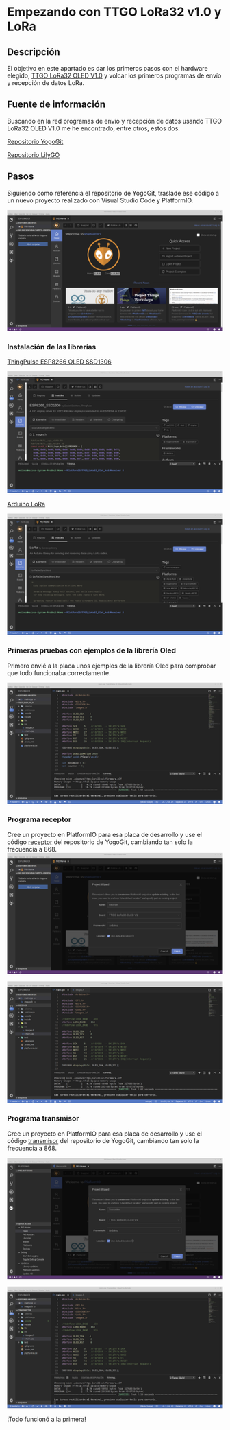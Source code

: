 # Empezando con TTGO LoRa32 v1.0 y LoRa

## Descripción

El objetivo en este apartado es dar los primeros pasos con el hardware elegido, [TTGO LoRa32 OLED V1.0](https://tienda.bricogeek.com/arduino-compatibles/1122-ttgo-lora32-esp32-con-oled-900-mhz.html) y volcar los primeros programas de envío y recepción de datos LoRa.


## Fuente de información 

Buscando en la red programas de envío y recepción de datos usando TTGO LoRa32 OLED V1.0 me he encontrado, entre otros, estos dos:  

[Repositorio YogoGit](https://github.com/YogoGit/TTGO-LORA32-V1.0)

[Repositorio LilyGO](https://github.com/LilyGO/TTGO-LORA32-V2.0/tree/LilyGO-868-V1.0)  


## Pasos

Siguiendo como referencia el repositorio de YogoGit, traslade ese código a un nuevo proyecto realizado con Visual Studio Code y PlatformIO.

![Visual Studio Code con PlatformIO](https://raw.githubusercontent.com/makers-bierzo/TTN-Bierzo/master/TTN_Microcontrolador/LoRa/TTGO_LoRa32_OLED_V1.0/Img/Cap_01.png)


### Instalación de las librerías 

[ThingPulse ESP8266 OLED SSD1306](https://github.com/ThingPulse/esp8266-oled-ssd1306)

![Libreria Oled](https://raw.githubusercontent.com/makers-bierzo/TTN-Bierzo/master/TTN_Microcontrolador/LoRa/TTGO_LoRa32_OLED_V1.0/Img/Cap_03.png)


[Arduino LoRa](https://github.com/sandeepmistry/arduino-LoRa)

![libreria LoRA](https://raw.githubusercontent.com/makers-bierzo/TTN-Bierzo/master/TTN_Microcontrolador/LoRa/TTGO_LoRa32_OLED_V1.0/Img/Cap_04.png)


### Primeras pruebas con ejemplos de la librería Oled 

Primero envié a la placa unos ejemplos de la librería Oled para comprobar que todo funcionaba correctamente. 

![Test Oled](https://raw.githubusercontent.com/makers-bierzo/TTN-Bierzo/master/TTN_Microcontrolador/LoRa/TTGO_LoRa32_OLED_V1.0/Img/Cap_07.png)


### Programa receptor 

Cree un proyecto en PlatformIO para esa placa de desarrollo y use el código [receptor](https://github.com/YogoGit/TTGO-LORA32-V1.0/tree/master/Receiver) del repositorio de YogoGit, cambiando tan solo la frecuencia a 868. 
![Crear receptor](https://raw.githubusercontent.com/makers-bierzo/TTN-Bierzo/master/TTN_Microcontrolador/LoRa/TTGO_LoRa32_OLED_V1.0/Img/Cap_02.png)  

![Build receptor](https://raw.githubusercontent.com/makers-bierzo/TTN-Bierzo/master/TTN_Microcontrolador/LoRa/TTGO_LoRa32_OLED_V1.0/Img/Cap_05.png)


### Programa transmisor

Cree un proyecto en PlatformIO para esa placa de desarrollo y use el código [transmisor](https://github.com/YogoGit/TTGO-LORA32-V1.0/tree/master/Transmitter) del repositorio de YogoGit, cambiando tan solo la frecuencia a 868.  

![Crear transmisor](https://raw.githubusercontent.com/makers-bierzo/TTN-Bierzo/master/TTN_Microcontrolador/LoRa/TTGO_LoRa32_OLED_V1.0/Img/Cap_08.png)  

![Build receptor](https://raw.githubusercontent.com/makers-bierzo/TTN-Bierzo/master/TTN_Microcontrolador/LoRa/TTGO_LoRa32_OLED_V1.0/Img/Cap_06.png)  


¡Todo funcionó a la primera!  






















